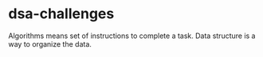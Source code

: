 # dsa-challenges

Algorithms means set of instructions to complete a task. Data structure is a way to organize the data. 
